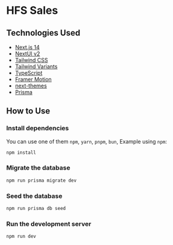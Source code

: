 # HFS Sales

## Technologies Used

- [Next.js 14](https://nextjs.org/docs/getting-started)
- [NextUI v2](https://nextui.org/)
- [Tailwind CSS](https://tailwindcss.com/)
- [Tailwind Variants](https://tailwind-variants.org)
- [TypeScript](https://www.typescriptlang.org/)
- [Framer Motion](https://www.framer.com/motion/)
- [next-themes](https://github.com/pacocoursey/next-themes)
- [Prisma](https://www.prisma.io/nextjs)

## How to Use

### Install dependencies

You can use one of them `npm`, `yarn`, `pnpm`, `bun`, Example using `npm`:

```bash
npm install
```

### Migrate the database

```bash
npm run prisma migrate dev
```

### Seed the database

```bash
npm run prisma db seed
```

### Run the development server

```bash
npm run dev
```

